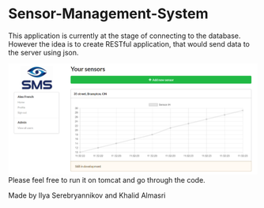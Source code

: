 # Sensor-Management-System
This application is currently at the stage of connecting to the database.
However the idea is to create RESTful application, that would send data to the server using json.


![Alt text](https://raw.githubusercontent.com/isereb/Sensor-Management-System/master/sms.png "SMS Screenshot")
Please feel free to run it on tomcat and go through the code.

Made by Ilya Serebryannikov and Khalid Almasri

